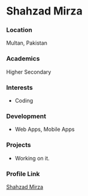 # Shahzad Mirza

### Location

Multan, Pakistan

### Academics

Higher Secondary

### Interests

- Coding

### Development

- Web Apps, Mobile Apps

### Projects

- Working on it.

### Profile Link

[Shahzad Mirza](https//github.com/shhzdmrz)